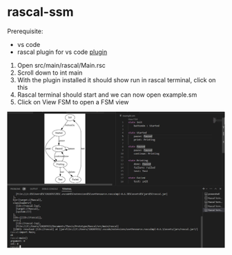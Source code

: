 # rascal-ssm
Prerequisite:
* vs code
* rascal plugin for vs code [plugin](https://marketplace.visualstudio.com/items?itemName=usethesource.rascalmpl)


1. Open src/main/rascal/Main.rsc
2. Scroll down to int main
3. With the plugin installed it should show run in rascal terminal, click on this
4. Rascal terminal should start and we can now open example.sm
5. Click on View FSM to open a FSM view

![Preview](preview.PNG)